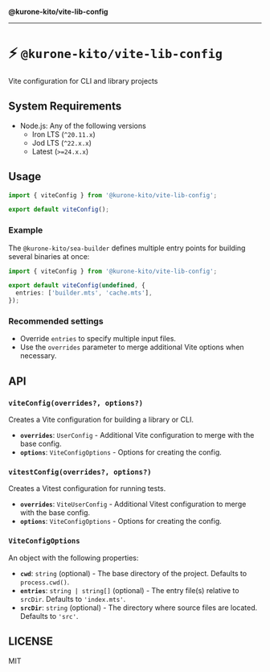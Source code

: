 **@kurone-kito/vite-lib-config**

***

# ⚡️ `@kurone-kito/vite-lib-config`

Vite configuration for CLI and library projects

## System Requirements

- Node.js: Any of the following versions
  - Iron LTS (`^20.11.x`)
  - Jod LTS (`^22.x.x`)
  - Latest (`>=24.x.x`)

## Usage

```ts
import { viteConfig } from '@kurone-kito/vite-lib-config';

export default viteConfig();
```

### Example

The `@kurone-kito/sea-builder` defines multiple entry points for building
several binaries at once:

```ts
import { viteConfig } from '@kurone-kito/vite-lib-config';

export default viteConfig(undefined, {
  entries: ['builder.mts', 'cache.mts'],
});
```

### Recommended settings

- Override `entries` to specify multiple input files.
- Use the `overrides` parameter to merge additional Vite options when
  necessary.

## API

### `viteConfig(overrides?, options?)`

Creates a Vite configuration for building a library or CLI.

- **`overrides`**: `UserConfig` - Additional Vite configuration to merge
  with the base config.
- **`options`**: `ViteConfigOptions` - Options for creating the config.

### `vitestConfig(overrides?, options?)`

Creates a Vitest configuration for running tests.

- **`overrides`**: `ViteUserConfig` - Additional Vitest configuration to
  merge with the base config.
- **`options`**: `ViteConfigOptions` - Options for creating the config.

### `ViteConfigOptions`

An object with the following properties:

- **`cwd`**: `string` (optional) - The base directory of the project.
  Defaults to `process.cwd()`.
- **`entries`**: `string | string[]` (optional) - The entry file(s)
  relative to `srcDir`. Defaults to `'index.mts'`.
- **`srcDir`**: `string` (optional) - The directory where source files are
  located. Defaults to `'src'`.

## LICENSE

MIT
